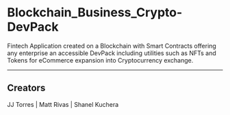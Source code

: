 # Blockchain_Business_Crypto-DevPack
Fintech Application created on a Blockchain with Smart Contracts offering any enterprise an accessible DevPack including utilities such as NFTs and Tokens for eCommerce expansion into Cryptocurrency exchange.
_________________________________________________________________________________________________________________________________________________________

## Creators

JJ Torres |
Matt Rivas |
Shanel Kuchera
  
